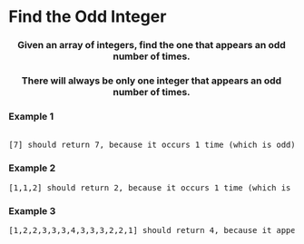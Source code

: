 # Find the Odd Integer

<div align = "center">
  
<h3> Given an array of integers, find the one that appears an odd number of times. </h3>
<h3>There will always be only one integer that appears an odd number of times.</h3>
  
  
</div>

<h3>Example 1</h3>
<pre>
<!--
<span class="CodeEditor-promptParameter">array</span> = [6,2]
-->
[7] should return 7, because it occurs 1 time (which is odd).
</pre>

<h3>Example 2</h3>
<pre>
[1,1,2] should return 2, because it occurs 1 time (which is odd).</pre>

<h3>Example 3</h3>
<pre>
[1,2,2,3,3,3,4,3,3,3,2,2,1] should return 4, because it appears 1 time (which is odd).
</pre>
